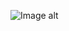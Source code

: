 ![Image alt](https://github.com/VladBoG007/My-images-in-sites-and-repositoryes/blob/main/images_prewies/img1_site9.jpg)
